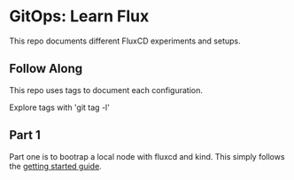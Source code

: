 # GitOps: Learn Flux

This repo documents different FluxCD experiments and setups.  

## Follow Along

This repo uses tags to document each configuration. 

Explore tags with 'git tag -l'

## Part 1

Part one is to bootrap a local node with fluxcd and kind. This simply follows the [getting started guide](https://fluxcd.io/flux/get-started/). 
